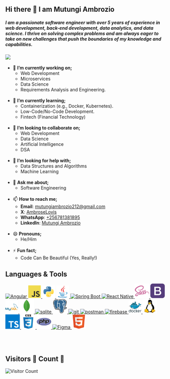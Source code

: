 <link rel="stylesheet" href="https://cdnjs.cloudflare.com/ajax/libs/font-awesome/6.5.2/css/all.min.css" integrity="sha512-SnH5WK+bZxgPHs44uWIX+LLJAJ9/2PkPKZ5QiAj6Ta86w+fsb2TkcmfRyVX3pBnMFcV7oQPJkl9QevSCWr3W6A==" crossorigin="anonymous" referrerpolicy="no-referrer" />

## Hi there 👋 I am Mutungi Ambrozio
<h5>I am a passionate software engineer with over 5 years of experience in web development, back-end development, data analytics, and data science. I thrive on solving complex problems and am always eager to take on new challenges that push the boundaries of my knowledge and capabilities.</h5>
<p>
  <a href="https://github.com/DenverCoder1/readme-typing-svg">
    <img src="https://readme-typing-svg.herokuapp.com/?lines=Full-Stack%20developer;Passionate%20and%20creative;Skilled%20in%20web%20technologies.;Enthusiastic%20about%20Artificial%20Intelligence%20and%20data%20analytics.;Always%20learning%20new%20technologies.&center=true&width=550&height=45">
  </a>
</p>

- 🔭 **I’m currently working on;**
  - Web Development
  - Microservices
  - Data Science
  - Requirements Analysis and Engineering.
    <br />
    <br />
- 🌱 **I’m currently learning;**
  - Containerization (e.g., Docker, Kubernetes).
  - Low-Code/No-Code Development.
  - Fintech (Financial Technology)
    <br />
    <br />
- 👯 **I’m looking to collaborate on;**
  - Web Development
  - Data Science
  - Artificial Intelligence
  - DSA
    <br />
    <br />
- 🤔 **I’m looking for help with;**
  - Data Structures and Algorithms
  - Machine Learning
    <br />
    <br />
- 💬 **Ask me about;**
  - Software Engineering
    <br />
    <br />
- 📫 **How to reach me;**
  - <i class="fas fa-envelope"></i> **Email**: [mutungiambrozio212@gmail.com](mailto:mutungiambrozio212@gmail.com)
  - <i class="fa-brands fa-x-twitter"></i> **X**: [AmbroseLovis](https://twitter.com/AmbroseLovis)
  - <i class="fab fa-whatsapp"></i> **WhatsApp**: [+256781381895](https://wa.me/+256781381895)
  - <i class="fab fa-linkedin"></i> **LinkedIn**: [Mutungi Ambrozio](https://www.linkedin.com/in/mutungi-ambrozio-66a482236/)
      <br />
      <br />
- 😄 **Pronouns;**
  - He/Him 
    <br />
    <br />
- ⚡ **Fun fact;**
  - Code Can Be Beautiful (Yes, Really!) 

## Languages & Tools
<a href="https://angular.io/" target="_blank"> <img height="45" src="https://angular.io/assets/images/logos/angular/angular.svg" alt="Angular"> </a>
<a href="https://developer.mozilla.org/en-US/docs/Web/JavaScript" target="_blank"> <img src="https://raw.githubusercontent.com/devicons/devicon/master/icons/javascript/javascript-original.svg" alt="javascript" width="40" height="40"/> </a> 
<a href="https://www.python.org" target="_blank"> <img src="https://raw.githubusercontent.com/devicons/devicon/master/icons/python/python-original.svg" alt="python" width="40" height="40"/> </a> 
<a href="https://www.w3schools.com/cpp/" target="_blank"> <img src="https://raw.githubusercontent.com/devicons/devicon/master/icons/java/java-original.svg" alt="java" width="40" height="40"/> </a>
<a href="https://spring.io/projects/spring-boot" target="_blank"> <img height="45" src="https://www.vectorlogo.zone/logos/springio/springio-icon.svg" alt="Spring Boot"> </a>
<a href="https://reactnative.dev/" target="_blank"> <img height="45" src="https://reactnative.dev/img/header_logo.svg" alt="React Native"> </a>
<a href="https://sass-lang.com/" target="_blank"> <img height="45" src="https://raw.githubusercontent.com/devicons/devicon/master/icons/sass/sass-original.svg" alt="Sass"> </a>
<a href="https://getbootstrap.com" target="_blank"> <img height="45" src="https://raw.githubusercontent.com/github/explore/80688e429a7d4ef2fca1e82350fe8e3517d3494d/topics/bootstrap/bootstrap.png"> </a>
<a href="https://www.mysql.com/" target="_blank"> <img src="https://raw.githubusercontent.com/devicons/devicon/master/icons/mysql/mysql-original-wordmark.svg" alt="mysql" width="40" height="40"/> </a> 
<a href="https://www.mongodb.com/" target="_blank"> <img height="45" src="https://raw.githubusercontent.com/devicons/devicon/master/icons/mongodb/mongodb-original.svg" alt="MongoDB"> </a>
<a href="https://www.sqlite.org/" target="_blank"> <img src="https://www.vectorlogo.zone/logos/sqlite/sqlite-icon.svg" alt="sqlite" width="40" height="40"/> </a>
<a href="https://www.postgresql.org/" target="_blank"> <img height="45" src="https://raw.githubusercontent.com/devicons/devicon/master/icons/postgresql/postgresql-original.svg" alt="PostgreSQL"> </a>
<a href="https://git-scm.com/" target="_blank"> <img src="https://www.vectorlogo.zone/logos/git-scm/git-scm-icon.svg" alt="git" width="40" height="40"/> </a> 
<a href="https://postman.com" target="_blank"> <img src="https://www.vectorlogo.zone/logos/getpostman/getpostman-icon.svg" alt="postman" width="40" height="40"/> </a> 
<a href="https://firebase.google.com/" target="_blank"> <img src="https://www.vectorlogo.zone/logos/firebase/firebase-icon.svg" alt="firebase" width="40" height="40"/> </a>
<a href="https://www.docker.com/" target="_blank"> <img src="https://raw.githubusercontent.com/devicons/devicon/master/icons/docker/docker-original-wordmark.svg" alt="docker" width="40" height="40"/> </a> 
<a href="https://www.linux.org/" target="_blank"> <img height="45" src="https://raw.githubusercontent.com/github/explore/80688e429a7d4ef2fca1e82350fe8e3517d3494d/topics/linux/linux.png" > </a>
<a href="https://www.ubuntu.org/" target="_blank"> <code><img height="45" src="https://raw.githubusercontent.com/github/explore/80688e429a7d4ef2fca1e82350fe8e3517d3494d/topics/typescript/typescript.png"></code> </a>
<a href="https://www.w3.org/" target="_blank"> <img height="45" src="https://raw.githubusercontent.com/devicons/devicon/master/icons/css3/css3-original-wordmark.svg"> </a>
<a href="https://www.php.net/" target="_blank"> <img height="45" src="https://raw.githubusercontent.com/devicons/devicon/master/icons/php/php-original.svg" alt="PHP"> </a>
<a href="https://www.figma.com/" target="_blank"> <img height="45" src="https://www.vectorlogo.zone/logos/figma/figma-icon.svg" alt="Figma"> </a>
<a href="https://developer.mozilla.org/en-US/docs/Web/HTML" target="_blank"> <img height="45" src="https://raw.githubusercontent.com/devicons/devicon/master/icons/html5/html5-original.svg" alt="HTML"> </a>

<br />
<br />

## Visitors 🔎 Count 👀

![Visitor Count](https://profile-counter.glitch.me/{lovis-ambrose}/count.svg)

